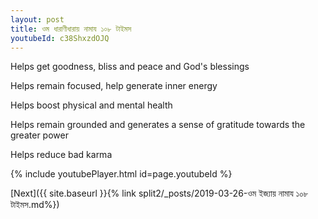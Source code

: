 ```yaml
---
layout: post
title: ওম ধারাণীধারায় নামায ১০৮ টাইমস
youtubeId: c38ShxzdOJQ
---
```

 
 
Helps get goodness, bliss and peace and God's blessings
 
Helps remain focused, help generate inner energy 
 
Helps boost physical and mental health 
 
Helps remain grounded and generates a sense of gratitude towards the greater power 
 
Helps reduce bad karma
 
 
 
 


{% include youtubePlayer.html id=page.youtubeId %}
 
[Next]({{ site.baseurl }}{% link  split2/_posts/2019-03-26-ওম ইজ্যায় নামায ১০৮ টাইমস.md%})
 
